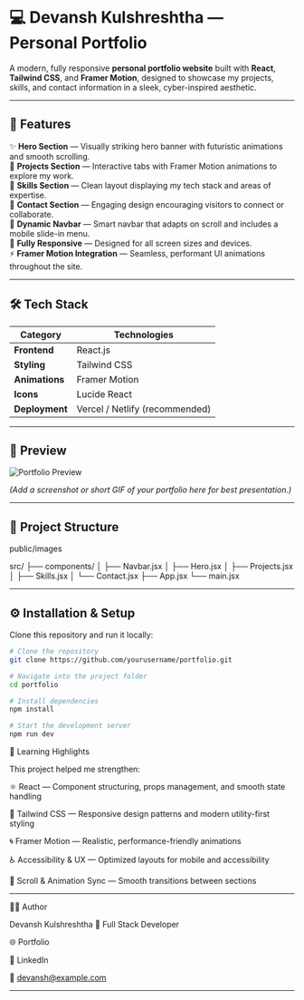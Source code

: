 # 💻 Devansh Kulshreshtha — Personal Portfolio

A modern, fully responsive **personal portfolio website** built with **React**, **Tailwind CSS**, and **Framer Motion**, designed to showcase my projects, skills, and contact information in a sleek, cyber-inspired aesthetic.

---

## 🚀 Features

✨ **Hero Section** — Visually striking hero banner with futuristic animations and smooth scrolling.  
💼 **Projects Section** — Interactive tabs with Framer Motion animations to explore my work.  
🧠 **Skills Section** — Clean layout displaying my tech stack and areas of expertise.  
📩 **Contact Section** — Engaging design encouraging visitors to connect or collaborate.  
🧭 **Dynamic Navbar** — Smart navbar that adapts on scroll and includes a mobile slide-in menu.  
📱 **Fully Responsive** — Designed for all screen sizes and devices.  
⚡ **Framer Motion Integration** — Seamless, performant UI animations throughout the site.

---

## 🛠️ Tech Stack

| Category | Technologies |
|-----------|---------------|
| **Frontend** | React.js |
| **Styling** | Tailwind CSS |
| **Animations** | Framer Motion |
| **Icons** | Lucide React |
| **Deployment** | Vercel / Netlify (recommended) |

---

## 📸 Preview

![Portfolio Preview](https://your-image-or-gif-link-here)

*(Add a screenshot or short GIF of your portfolio here for best presentation.)*

---

## 🧩 Project Structure

public/images

src/
├── components/
│ ├── Navbar.jsx
│ ├── Hero.jsx
│ ├── Projects.jsx
│ ├── Skills.jsx
│ └── Contact.jsx
├── App.jsx
└── main.jsx

---

## ⚙️ Installation & Setup

Clone this repository and run it locally:

```bash
# Clone the repository
git clone https://github.com/yourusername/portfolio.git

# Navigate into the project folder
cd portfolio

# Install dependencies
npm install

# Start the development server
npm run dev

```

🧠 Learning Highlights

This project helped me strengthen:

⚛️ React — Component structuring, props management, and smooth state handling

🎨 Tailwind CSS — Responsive design patterns and modern utility-first styling

🌀 Framer Motion — Realistic, performance-friendly animations

♿ Accessibility & UX — Optimized layouts for mobile and accessibility

🔄 Scroll & Animation Sync — Smooth transitions between sections

---

🧑‍💻 Author

Devansh Kulshreshtha
📍 Full Stack Developer

🌐 Portfolio

💼 LinkedIn

📧 devansh@example.com

--------
